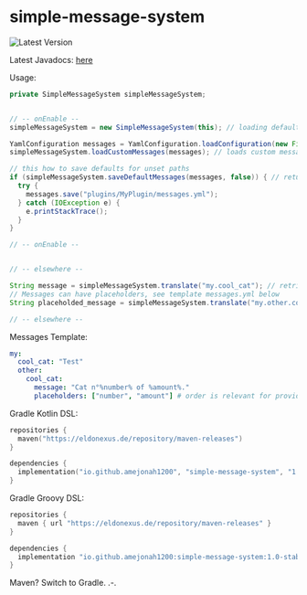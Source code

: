 # simple-message-system
![Latest Version](https://img.shields.io/nexus/r/io.github.amejonah1200/simple-message-system?label=Release&nexusVersion=3&server=https%3A%2F%2Feldonexus.de&style=for-the-badge "Latest Version")

Latest Javadocs: [here](https://amejonah1200.github.io/simple-message-system/)

Usage:
```java
private SimpleMessageSystem simpleMessageSystem;


// -- onEnable --
simpleMessageSystem = new SimpleMessageSystem(this); // loading defaults from template messages.yml

YamlConfiguration messages = YamlConfiguration.loadConfiguration(new File("plugins/MyPlugin/messages.yml"));
simpleMessageSystem.loadCustomMessages(messages); // loads custom messages

// this how to save defaults for unset paths
if (simpleMessageSystem.saveDefaultMessages(messages, false)) { // returns true if defaults where set, the "false" is for not overriding
  try {
    messages.save("plugins/MyPlugin/messages.yml");
  } catch (IOException e) {
    e.printStackTrace();
  }
}

// -- onEnable --


// -- elsewhere --

String message = simpleMessageSystem.translate("my.cool_cat"); // retrieving message
// Messages can have placeholders, see template messages.yml below
String placeholded_message = simpleMessageSystem.translate("my.other.cool_cat", 5, 10);

// -- elsewhere --
```
Messages Template:
```yml
my:
  cool_cat: "Test"
  other:
    cool_cat:
      message: "Cat n°%number% of %amount%."
      placeholders: ["number", "amount"] # order is relevant for providing args to translate-method!

```

Gradle Kotlin DSL:
```kotlin
repositories {
  maven("https://eldonexus.de/repository/maven-releases")
}

dependencies {
  implementation("io.github.amejonah1200", "simple-message-system", "1.0-stable")
}
```
Gradle Groovy DSL:
```groovy
repositories {
  maven { url "https://eldonexus.de/repository/maven-releases" }
}

dependencies {
  implementation "io.github.amejonah1200:simple-message-system:1.0-stable"
}
```

Maven? Switch to Gradle. .-.

